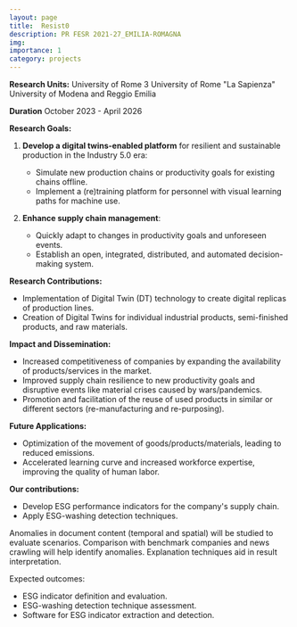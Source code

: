 ```yaml
---
layout: page
title:  Resist0
description: PR FESR 2021-27_EMILIA-ROMAGNA
img:
importance: 1
category: projects
---
```

**Research Units:**
University of Rome 3 
University of Rome  "La Sapienza"
University of Modena and Reggio Emilia

**Duration**
October 2023 - April 2026

**Research Goals:**

1. **Develop a digital twins-enabled platform** for resilient and sustainable production in the Industry 5.0 era:
   - Simulate new production chains or productivity goals for existing chains offline.
   - Implement a (re)training platform for personnel with visual learning paths for machine use.

2. **Enhance supply chain management**:
   - Quickly adapt to changes in productivity goals and unforeseen events.
   - Establish an open, integrated, distributed, and automated decision-making system.

**Research Contributions:**

- Implementation of Digital Twin (DT) technology to create digital replicas of production lines.
- Creation of Digital Twins for individual industrial products, semi-finished products, and raw materials.

**Impact and Dissemination:**

- Increased competitiveness of companies by expanding the availability of products/services in the market.
- Improved supply chain resilience to new productivity goals and disruptive events like material crises caused by wars/pandemics.
- Promotion and facilitation of the reuse of used products in similar or different sectors (re-manufacturing and re-purposing).

**Future Applications:**

- Optimization of the movement of goods/products/materials, leading to reduced emissions.
- Accelerated learning curve and increased workforce expertise, improving the quality of human labor.

**Our contributions:**

- Develop ESG performance indicators for the company's supply chain.
- Apply ESG-washing detection techniques.

Anomalies in document content (temporal and spatial) will be studied to evaluate scenarios. Comparison with benchmark companies and news crawling will help identify anomalies. Explanation techniques aid in result interpretation.

Expected outcomes:

- ESG indicator definition and evaluation.
- ESG-washing detection technique assessment.
- Software for ESG indicator extraction and detection.



